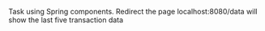 Task using Spring components. Redirect the page localhost:8080/data will show the last five transaction data
